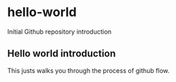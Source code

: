 # hello-world
Initial Github repository introduction

Hello world introduction
-----------------------

This justs walks you through the process of github flow.

